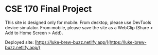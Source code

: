 # CSE 170 Final Project

This site is designed only for mobile. From desktop, please use DevTools device simulator. From mobile, please save the site as a WebClip (Share > Add to Home Screen > Add).

Deployed site: [https://luke-brew-buzz.netlify.app/](https://luke-brew-buzz.netlify.app/)

